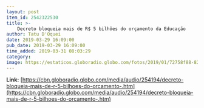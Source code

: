 ```yaml
---
layout: post
item_id: 2542322530
title: >-
    Decreto bloqueia mais de R$ 5 bilhões do orçamento da Educação
author: Tatu D'Oquei
date: 2019-03-29 16:09:00
pub_date: 2019-03-29 16:09:00
time_added: 2019-03-31 08:03:29
category: 
image: https://estaticos.globoradio.globo.com/fotos/2019/01/72758f88-827d-45c0-b714-58e6133d9bb6.jpg.640x360_q75_box-243%2C8%2C1140%2C512_crop_detail.jpg
---
```


**Link:** [https://cbn.globoradio.globo.com/media/audio/254194/decreto-bloqueia-mais-de-r-5-bilhoes-do-orcamento-.htm](https://cbn.globoradio.globo.com/media/audio/254194/decreto-bloqueia-mais-de-r-5-bilhoes-do-orcamento-.htm)

